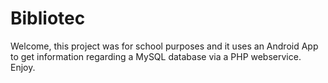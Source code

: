 # Bibliotec
Welcome, this project was for school purposes and it uses an Android App to get information regarding a MySQL database via a PHP webservice. Enjoy.
 
